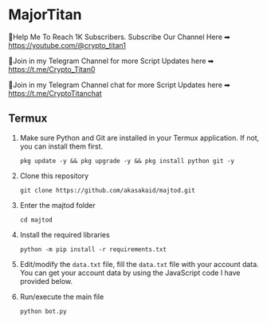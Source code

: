 # MajorTitan
📌Help Me To Reach 1K Subscribers. Subscribe Our Channel Here ➡ https://youtube.com/@crypto_titan1

📌Join in my Telegram Channel for more Script Updates here ➡ https://t.me/Crypto_Titan0

📌Join in my Telegram Channel chat for more Script Updates here ➡ https://t.me/CryptoTitanchat



## Termux

1. Make sure Python and Git are installed in your Termux application. If not, you can install them first.
   
   ```shell
   pkg update -y && pkg upgrade -y && pkg install python git -y
   ```

2. Clone this repository
   ```shell
   git clone https://github.com/akasakaid/majtod.git
   ```

3. Enter the majtod folder
   ```shell
   cd majtod
   ```

4. Install the required libraries
   ```shell
   python -m pip install -r requirements.txt
   ```

5. Edit/modify the `data.txt` file, fill the `data.txt` file with your account data. You can get your account data by using the JavaScript code I have provided below.

6. Run/execute the main file
   ```shell
   python bot.py
   ```

